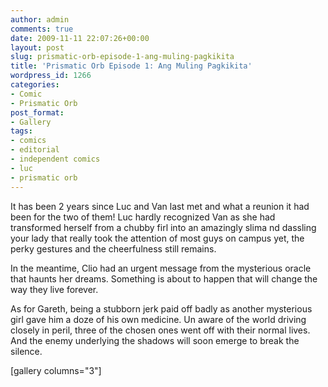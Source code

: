 ```yaml
---
author: admin
comments: true
date: 2009-11-11 22:07:26+00:00
layout: post
slug: prismatic-orb-episode-1-ang-muling-pagkikita
title: 'Prismatic Orb Episode 1: Ang Muling Pagkikita'
wordpress_id: 1266
categories:
- Comic
- Prismatic Orb
post_format:
- Gallery
tags:
- comics
- editorial
- independent comics
- luc
- prismatic orb
---
```


It has been 2 years since Luc and Van last met and what a reunion it had been for the two of them! Luc hardly recognized Van as she had transformed herself from a chubby firl into an amazingly slima nd dassling your lady that really took the attention of most guys on campus yet, the perky gestures and the cheerfulness still remains. 

In the meantime, Clio had an urgent message from the mysterious oracle that haunts her dreams. Something is about to happen that will change the way they live forever. 

As for Gareth, being a stubborn jerk paid off badly as another mysterious girl gave him a doze of his own medicine. Un aware of the world driving closely in peril, three of the chosen ones went off with their normal lives. And the enemy underlying the shadows will soon emerge to break the silence.

[gallery columns="3"]
